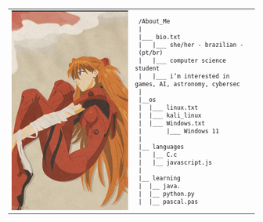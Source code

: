 <table>
  <tr>
    <td style="width: 50%;">
     <img 
      src="https://github.com/shaylaalves/shaylaalves/blob/main/asuka.png"
      alt="Asuka" style="width: 200%;
      border: none;"/>
    </td>
    <td style="width: 50%; vertical-align: top;">


     /About_Me
     |
     |___ bio.txt
     |   |___ she/her - brazilian -
     (pt/br)
     |   |___ computer science student
     |   |___ i’m interested in games, AI, astronomy, cybersec
     |
     |__os
     |  |___ linux.txt
     |  |___ kali_linux
     |  |___ Windows.txt
     |       |___ Windows 11
     |
     |__ languages
     |   |__ C.c
     |   |__ javascript.js
     |
     |__ learning
     |  |__ java.
     |  |__ python.py
     |  |__ pascal.pas
  </tr>
</table>
